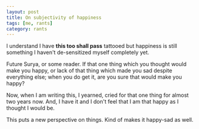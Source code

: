 ```yaml
---
layout: post
title: On subjectivity of happiness
tags: [me, rants]
category: rants
---
```


I understand I have **this too shall pass** tattooed but happiness is still something I haven't de-sensitized myself completely yet.

Future Surya, or some reader. If that one thing which you thought would make you happy, or lack of that thing which made you sad despite everything else; when you do get it, are you sure that would make you happy?

Now, when I am writing this, I yearned, cried for that one thing for almost two years now. And, I have it and I don't feel that I am that happy as I thought I would be.

This puts a new perspective on things. Kind of makes it happy-sad as well.
